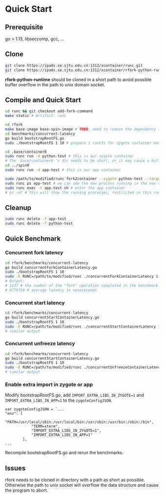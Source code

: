 # Quick Start

## Prerequisite

go > 1.13, libseccomp, gcc, ...

## Clone

```bash
git clone https://ipads.se.sjtu.edu.cn:1312/xcontainer/runc.git
git clone https://ipads.se.sjtu.edu.cn:1312/xcontainer/rfork-python-runtime.git rfork
```

**rfork-python-runtime** should be cloned in a short path to avoid possible buffer overflow in the path to unix domain socket.

## Compile and Quick Start

```bash
cd runc && git checkout add-fork-command
make static # Artifact: runc
```

```bash
cd rfork
make base-image base-spin-image # TODO: need to remove the dependency to the val registry
cd benchmarks/concurrent-latency
go build bootstrapRootFS.go
sudo ./bootstrapRootFS 1 10 # prepare 1 rootfs for zygote container and 10 rootfs for app containers. (app container is a container where we place the newly-forked process)

cd .base/container0
sudo runc run -d python-test # this is our zygote container
# The .base/container0 's dir needs to be short, or it may cause a buffer overflow. So we can cp the directory to ~/
cd ../spin0
sudo runc run -d app-test # this is our app container

sudo /path/to/modified/runc fork2container --zygote python-test --target app-test
sudo runc ps app-test # we can see the new process running in the new container
sudo runc exec -t app-test sh # enter the app container
# ps -ef # this will show the running processes, restricted in this container
```

## Cleanup

```bash
sudo runc delete -f app-test
sudo runc delete -f python-test
```

## Quick Benchmark

### Concurrent fork latency

```bash
cd rfork/benchmarks/concurrent-latency
go build concurrentForkContainerLatency.go
sudo ./bootstrapRootFS 1 10
sudo -E RUNC=/path/to/modified/runc ./concurrentForkContainerLatency 1 10 # concurrent ops == 1 && benchmark time == 10
# Output:
# 1137 # the number of the "fork" operation completed in the benchmark time
# 8779759 # average latency in nanoseconds
```

### Concurrent start latency

```bash
cd rfork/benchmarks/concurrent-latency
go build concurrentStartContainerLatency.go
sudo ./bootstrapRootFS 1 10
sudo -E RUNC=/path/to/modified/runc ./concurrentStartContainerLatency 1 10
# similar output
```

### Concurrent unfreeze latency

```bash
cd rfork/benchmarks/concurrent-latency
go build concurrentStartContainerLatency.go
sudo ./bootstrapRootFS 1 10
sudo -E RUNC=/path/to/modified/runc ./concurrentUnfreezeContainerLatency 1 10
# similar output
```

### Enable extra import in zygote or app

Modify bootstrapRootFS.go, add `IMPORT_EXTRA_LIBS_IN_ZYGOTE=1` and `IMPORT_EXTRA_LIBS_IN_APP=1` to the `zygoteConfigJSON`.

```
var zygoteConfigJSON = `...
"env": [
			"PATH=/usr/local/sbin:/usr/local/bin:/usr/sbin:/usr/bin:/sbin:/bin",
			"TERM=xterm",
			"IMPORT_EXTRA_LIBS_IN_ZYGOTE=1",
			"IMPORT_EXTRA_LIBS_IN_APP=1"
		],
...
```

Recompile bootstrapRootFS.go and rerun the benchmarks.

## Issues

rfork needs to be cloned in directory with a path as short as possible. Otherwise the path to unix socket will overflow the data structure and cause the program to abort.
